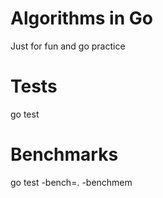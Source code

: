 # Algorithms in Go

Just for fun and go practice

# Tests

go test

# Benchmarks

go test -bench=. -benchmem